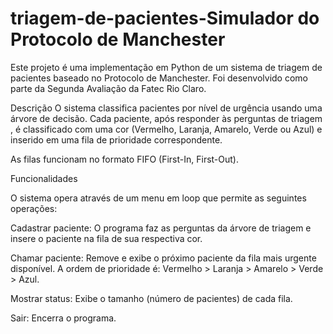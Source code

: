 # triagem-de-pacientes-Simulador do Protocolo de Manchester 

Este projeto é uma implementação em Python de um sistema de triagem de pacientes baseado no Protocolo de Manchester. Foi desenvolvido como parte da Segunda Avaliação da Fatec Rio Claro.



Descrição
O sistema classifica pacientes por nível de urgência usando uma árvore de decisão. Cada paciente, após responder às perguntas de triagem , é classificado com uma cor (Vermelho, Laranja, Amarelo, Verde ou Azul) e inserido em uma fila de prioridade correspondente.




As filas funcionam no formato FIFO (First-In, First-Out).

Funcionalidades 

O sistema opera através de um menu em loop  que permite as seguintes operações:


Cadastrar paciente: O programa faz as perguntas da árvore de triagem e insere o paciente na fila de sua respectiva cor.


Chamar paciente: Remove e exibe o próximo paciente da fila mais urgente disponível. A ordem de prioridade é: Vermelho > Laranja > Amarelo > Verde > Azul.


Mostrar status: Exibe o tamanho (número de pacientes) de cada fila.


Sair: Encerra o programa.
